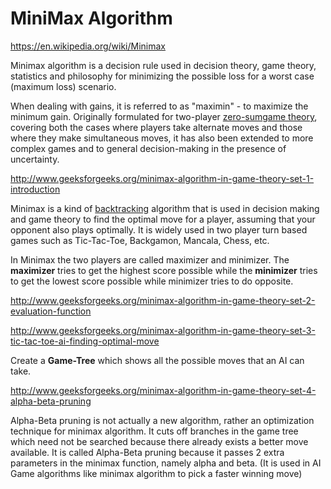 # MiniMax Algorithm

https://en.wikipedia.org/wiki/Minimax

Minimax algorithm is a decision rule used in decision theory, game theory, statistics and philosophy for minimizing the possible loss for a worst case (maximum loss) scenario.

When dealing with gains, it is referred to as "maximin" - to maximize the minimum gain. Originally formulated for two-player [zero-sum](https://en.wikipedia.org/wiki/Zero-sum)[game theory](https://en.wikipedia.org/wiki/Game_theory), covering both the cases where players take alternate moves and those where they make simultaneous moves, it has also been extended to more complex games and to general decision-making in the presence of uncertainty.

http://www.geeksforgeeks.org/minimax-algorithm-in-game-theory-set-1-introduction

Minimax is a kind of [backtracking](http://www.geeksforgeeks.org/tag/backtracking/) algorithm that is used in decision making and game theory to find the optimal move for a player, assuming that your opponent also plays optimally. It is widely used in two player turn based games such as Tic-Tac-Toe, Backgamon, Mancala, Chess, etc.

In Minimax the two players are called maximizer and minimizer. The **maximizer** tries to get the highest score possible while the **minimizer** tries to get the lowest score possible while minimizer tries to do opposite.

http://www.geeksforgeeks.org/minimax-algorithm-in-game-theory-set-2-evaluation-function

http://www.geeksforgeeks.org/minimax-algorithm-in-game-theory-set-3-tic-tac-toe-ai-finding-optimal-move

Create a **Game-Tree** which shows all the possible moves that an AI can take.

http://www.geeksforgeeks.org/minimax-algorithm-in-game-theory-set-4-alpha-beta-pruning

Alpha-Beta pruning is not actually a new algorithm, rather an optimization technique for minimax algorithm. It cuts off branches in the game tree which need not be searched because there already exists a better move available. It is called Alpha-Beta pruning because it passes 2 extra parameters in the minimax function, namely alpha and beta. (It is used in AI Game algorithms like minimax algorithm to pick a faster winning move)
